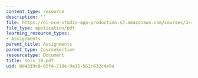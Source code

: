 ```yaml
---
content_type: resource
description: ''
file: https://ol-ocw-studio-app-production.s3.amazonaws.com/courses/3-45-magnetic-materials-spring-2004/0d4319c885f4718e9a15561c432c4e9a_sols_10.pdf
file_type: application/pdf
learning_resource_types:
- Assignments
parent_title: Assignments
parent_type: CourseSection
resourcetype: Document
title: sols_10.pdf
uid: 0d4319c8-85f4-718e-9a15-561c432c4e9a
---
```

